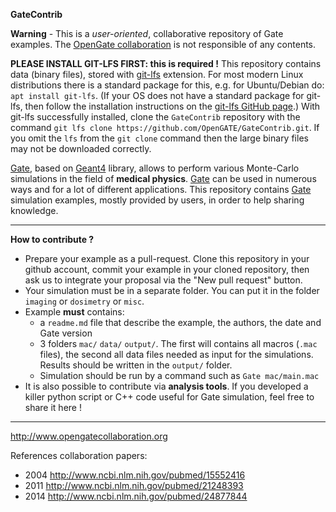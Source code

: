 **GateContrib**

**Warning** - This is a *user-oriented*, collaborative repository of Gate examples. The [OpenGate collaboration](http://www.opengatecollaboration.org/) is not responsible of any contents.

**PLEASE INSTALL GIT-LFS FIRST: this is required !**
This repository contains data (binary files), stored with [git-lfs](https://git-lfs.github.com/) extension. For most modern Linux distributions there is a standard package for this, e.g. for Ubuntu/Debian do: `apt install git-lfs`. (If your OS does not have a standard package for git-lfs, then follow the installation instructions on the [git-lfs GitHub page](https://git-lfs.github.com/).) With git-lfs successfully installed, clone the `GateContrib` repository with the command `git lfs clone https://github.com/OpenGATE/GateContrib.git`. If you omit the `lfs` from the `git clone` command then the large binary files may not be downloaded correctly.

[Gate](https://github.com/OpenGATE/Gate), based on [Geant4](https://geant4.web.cern.ch) library, allows to perform various Monte-Carlo simulations in the field of **medical physics**. [Gate](https://github.com/OpenGATE/Gate) can be used in numerous ways and for a lot of different applications. This repository contains [Gate](https://github.com/OpenGATE/Gate) simulation examples, mostly provided by users, in order to help sharing knowledge.


----
**How to contribute ?**
* Prepare your example as a pull-request. Clone this repository in your github account, commit your example in your cloned repository, then ask us to integrate your proposal via the "New pull request" button. 
* Your simulation must be in a separate folder. You can put it in the folder `imaging` or `dosimetry` or `misc`. 
* Example **must** contains:
  * a `readme.md` file that describe the example, the authors, the date and Gate version
  * 3 folders `mac/` `data/` `output/`. The first will contains all macros (`.mac` files), the second all data files needed as input for the simulations. Results should be written in the `output/` folder. 
  * Simulation should be run by a command such as `Gate mac/main.mac` 
* It is also possible to contribute via **analysis tools**. If you developed a killer python script or C++ code useful for Gate simulation, feel free to share it here !



----
http://www.opengatecollaboration.org

References collaboration papers:
* 2004 http://www.ncbi.nlm.nih.gov/pubmed/15552416
* 2011 http://www.ncbi.nlm.nih.gov/pubmed/21248393
* 2014 http://www.ncbi.nlm.nih.gov/pubmed/24877844

